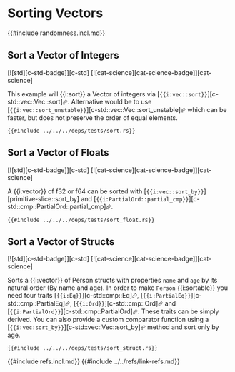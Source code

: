 # Sorting Vectors

{{#include randomness.incl.md}}

## Sort a Vector of Integers

[![std][c-std-badge]][c-std]  [![cat-science][cat-science-badge]][cat-science]

This example will {{i:sort}} a Vector of integers via [`{{i:vec::sort}}`][c-std::vec::Vec::sort]⮳. Alternative would be to use [`{{i:vec::sort_unstable}}`][c-std::vec::Vec::sort_unstable]⮳ which can be faster, but does not preserve the order of equal elements.

```rust,editable
{{#include ../../../deps/tests/sort.rs}}
```

## Sort a Vector of Floats

[![std][c-std-badge]][c-std]  [![cat-science][cat-science-badge]][cat-science]

A {{i:vector}} of f32 or f64 can be sorted with [`{{i:vec::sort_by}}`][primitive-slice::sort_by] and [`{{i:PartialOrd::partial_cmp}}`][c-std::cmp::PartialOrd::partial_cmp]⮳.

```rust,editable
{{#include ../../../deps/tests/sort_float.rs}}
```

## Sort a Vector of Structs

[![std][c-std-badge]][c-std]  [![cat-science][cat-science-badge]][cat-science]

Sorts a {{i:vector}} of Person structs with properties `name` and `age` by its natural order (By name and age). In order to make `Person` {{i:sortable}} you need four traits [`{{i:Eq}}`][c-std::cmp::Eq]⮳, [`{{i:PartialEq}}`][c-std::cmp::PartialEq]⮳, [`{{i:Ord}}`][c-std::cmp::Ord]⮳ and [`{{i:PartialOrd}}`][c-std::cmp::PartialOrd]⮳. These traits can be simply derived. You can also provide a custom comparator function using a [`{{i:vec:sort_by}}`][c-std::vec::Vec::sort_by]⮳ method and sort only by age.

```rust,editable
{{#include ../../../deps/tests/sort_struct.rs}}
```

{{#include refs.incl.md}}
{{#include ../../refs/link-refs.md}}
